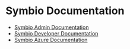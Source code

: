 # Symbio Documentation

* [Symbio Admin Documentation](admin)
* [Symbio Developer Documentation](developer)
* [Symbio Azure Documentation](azure)